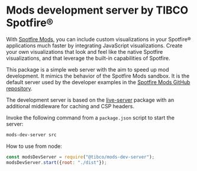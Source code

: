 # Mods development server by TIBCO Spotfire®

With [Spotfire Mods](https://tibcosoftware.github.io/spotfire-mods/), you can include custom visualizations in your Spotfire® applications much faster by integrating JavaScript visualizations. Create your own visualizations that look and feel like the native Spotfire visualizations, and that leverage the built-in capabilities of Spotfire.

This package is a simple web server with the aim to speed up mod development. It mimics the behavior of the Spotfire Mods sandbox. It is the default server used by the developer examples in the [Spotfire Mods GitHub repository](https://github.com/TIBCOSoftware/spotfire-mods).

The development server is based on the [live-server](https://www.npmjs.com/package/live-server) package with an additional middleware for caching and CSP headers.

Invoke the following command from a `package.json` script to start the server:

```bash
mods-dev-server src
```

How to use from node:

```javascript
const modsDevServer = require("@tibco/mods-dev-server");
modsDevServer.start({root: "./dist"});
```

